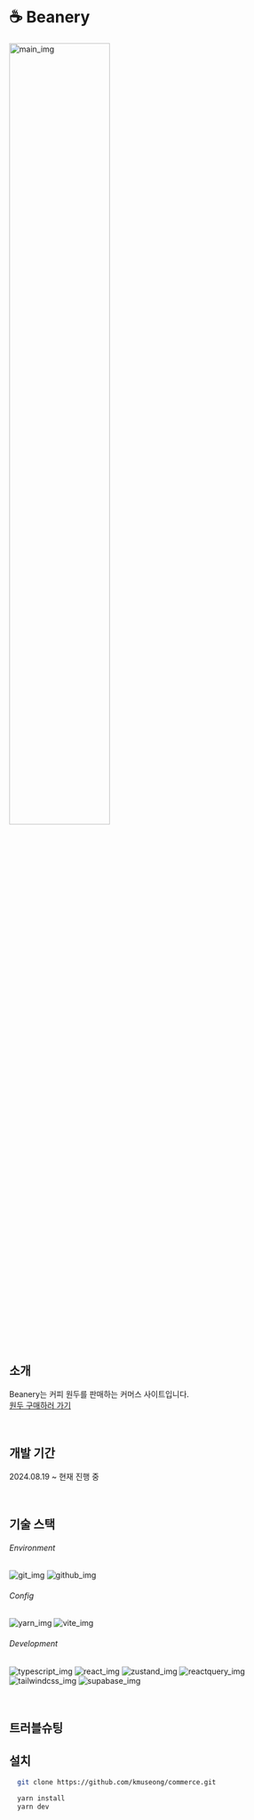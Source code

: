 # ☕ Beanery
<img src="https://github.com/user-attachments/assets/3a4e5034-bcf3-4beb-816e-9cea478c89e9" alt="main_img" width=60%/>

## 소개
Beanery는 커피 원두를 판매하는 커머스 사이트입니다.<br/>
<a href="https://commerce-kappa-coral-63.vercel.app" target="_blank">원두 구매하러 가기</a>

<br>   

## 개발 기간
2024.08.19 ~ 현재 진행 중

<br>   

## 기술 스택

###### Environment
<img src="https://img.shields.io/badge/git-F05032?style=for-the-badge&logo=git&logoColor=white" alt='git_img'> <img src="https://img.shields.io/badge/github-ffffff?style=for-the-badge&logo=github&logoColor=black" alt='github_img'>

###### Config
<img src="https://img.shields.io/badge/yarn-2C8EBB?style=for-the-badge&logo=yarn&logoColor=white" alt='yarn_img'> <img src="https://img.shields.io/badge/vite-646CFF?style=for-the-badge&logo=vite&logoColor=white" alt='vite_img'>

###### Development
<img src="https://img.shields.io/badge/typescript-3178C6?style=for-the-badge&logo=typescript&logoColor=white" alt='typescript_img'> <img src="https://img.shields.io/badge/react-61DAFB?style=for-the-badge&logo=react&logoColor=black" alt='react_img'> <img src="https://img.shields.io/badge/zustand-0E76FD?style=for-the-badge&logo=zustand&logoColor=black" alt='zustand_img'> <img src="https://img.shields.io/badge/reactquery-FF4154?style=for-the-badge&logo=reactquery&logoColor=white" alt='reactquery_img'> <img src="https://img.shields.io/badge/tailwindcss-06B6D4?style=for-the-badge&logo=tailwindcss&logoColor=white" alt='tailwindcss_img'> <img src="https://img.shields.io/badge/supabase-3FCF8E?style=for-the-badge&logo=supabase&logoColor=black" alt='supabase_img'>

<br>   

## 트러블슈팅


## 설치
```bash
  git clone https://github.com/kmuseong/commerce.git
```
```bash
  yarn install
  yarn dev
```


